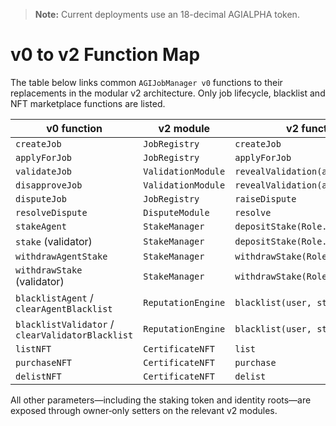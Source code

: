 > **Note:** Current deployments use an 18-decimal AGIALPHA token.

# v0 to v2 Function Map

The table below links common `AGIJobManager v0` functions to their
replacements in the modular v2 architecture. Only job lifecycle,
blacklist and NFT marketplace functions are listed.

| v0 function                                      | v2 module          | v2 function                       |
| ------------------------------------------------ | ------------------ | --------------------------------- |
| `createJob`                                      | `JobRegistry`      | `createJob`                       |
| `applyForJob`                                    | `JobRegistry`      | `applyForJob`                     |
| `validateJob`                                    | `ValidationModule` | `revealValidation(approve=true)`  |
| `disapproveJob`                                  | `ValidationModule` | `revealValidation(approve=false)` |
| `disputeJob`                                     | `JobRegistry`      | `raiseDispute`                    |
| `resolveDispute`                                 | `DisputeModule`    | `resolve`                         |
| `stakeAgent`                                     | `StakeManager`     | `depositStake(Role.Agent)`        |
| `stake` (validator)                              | `StakeManager`     | `depositStake(Role.Validator)`    |
| `withdrawAgentStake`                             | `StakeManager`     | `withdrawStake(Role.Agent)`       |
| `withdrawStake` (validator)                      | `StakeManager`     | `withdrawStake(Role.Validator)`   |
| `blacklistAgent` / `clearAgentBlacklist`         | `ReputationEngine` | `blacklist(user, status)`         |
| `blacklistValidator` / `clearValidatorBlacklist` | `ReputationEngine` | `blacklist(user, status)`         |
| `listNFT`                                        | `CertificateNFT`   | `list`                            |
| `purchaseNFT`                                    | `CertificateNFT`   | `purchase`                        |
| `delistNFT`                                      | `CertificateNFT`   | `delist`                          |

All other parameters—including the staking token and identity roots—are
exposed through owner‑only setters on the relevant v2 modules.

